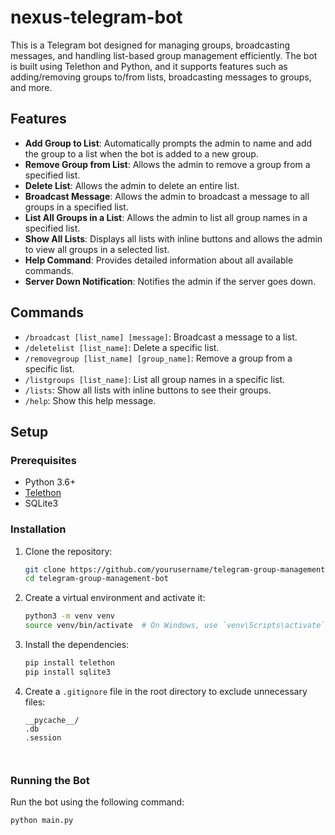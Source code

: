 # nexus-telegram-bot

This is a Telegram bot designed for managing groups, broadcasting messages, and handling list-based group management efficiently. The bot is built using Telethon and Python, and it supports features such as adding/removing groups to/from lists, broadcasting messages to groups, and more.

## Features

- **Add Group to List**: Automatically prompts the admin to name and add the group to a list when the bot is added to a new group.
- **Remove Group from List**: Allows the admin to remove a group from a specified list.
- **Delete List**: Allows the admin to delete an entire list.
- **Broadcast Message**: Allows the admin to broadcast a message to all groups in a specified list.
- **List All Groups in a List**: Allows the admin to list all group names in a specified list.
- **Show All Lists**: Displays all lists with inline buttons and allows the admin to view all groups in a selected list.
- **Help Command**: Provides detailed information about all available commands.
- **Server Down Notification**: Notifies the admin if the server goes down.

## Commands

- `/broadcast [list_name] [message]`: Broadcast a message to a list.
- `/deletelist [list_name]`: Delete a specific list.
- `/removegroup [list_name] [group_name]`: Remove a group from a specific list.
- `/listgroups [list_name]`: List all group names in a specific list.
- `/lists`: Show all lists with inline buttons to see their groups.
- `/help`: Show this help message.

## Setup

### Prerequisites

- Python 3.6+
- [Telethon](https://github.com/LonamiWebs/Telethon)
- SQLite3

### Installation

1. Clone the repository:

    ```bash
    git clone https://github.com/yourusername/telegram-group-management-bot.git
    cd telegram-group-management-bot
    ```

2. Create a virtual environment and activate it:

    ```bash
    python3 -m venv venv
    source venv/bin/activate  # On Windows, use `venv\Scripts\activate`
    ```

3. Install the dependencies:

    ```bash
    pip install telethon
    pip install sqlite3
    ```

4. Create a `.gitignore` file in the root directory to exclude unnecessary files:

    ```gitignore
    __pycache__/
    .db
    .session



### Running the Bot

Run the bot using the following command:

```bash
python main.py
